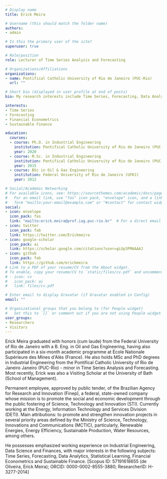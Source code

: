 ```yaml
---
# Display name
title: Erick Meira

# Username (this should match the folder name)
authors:
- admin

# Is this the primary user of the site?
superuser: true

# Role/position
role: Lecturer of Time Series Analysis and Forecasting

# Organizations/Affiliations
organizations:
- name: Pontifical Catholic University of Rio de Janeiro (PUC-Rio)
  url: ""

# Short bio (displayed in user profile at end of posts)
bio: My research interests include Time Series, Forecasting, Data Analytics, Statistical Learning, Financial Econometrics and Sustainable Finance.

interests:
- Time Series
- Forecasting
- Financial Econometrics
- Sustainable Finance

education:
  courses:
  - course: Ph.D. in Industrial Engineering
    institution: Pontifical Catholic University of Rio de Janeiro (PUC-Rio)
    year: 2020
  - course: M.Sc. in Industrial Engineering
    institution: Pontifical Catholic University of Rio de Janeiro (PUC-Rio)
    year: 2015
  - course: BSc in Oil & Gas Engineering
    institution: Federal University of Rio de Janeiro (UFRJ)
    year: 2012

# Social/Academic Networking
# For available icons, see: https://sourcethemes.com/academic/docs/page-builder/#icons
#   For an email link, use "fas" icon pack, "envelope" icon, and a link in the
#   form "mailto:your-email@example.com" or "#contact" for contact widget.
social:
- icon: envelope
  icon_pack: fas
  link: "mailto:erick.meira@prof.iag.puc-rio.br"  # For a direct email link, use "mailto:test@example.org".
- icon: twitter
  icon_pack: fab
  link: https://twitter.com/Erickmeira
- icon: google-scholar
  icon_pack: ai
  link: https://scholar.google.com/citations?user=gLUp3PMAAAAJ
- icon: github
  icon_pack: fab
  link: https://github.com/erickmeira
# Link to a PDF of your resume/CV from the About widget.
# To enable, copy your resume/CV to `static/files/cv.pdf` and uncomment the lines below.
# - icon: cv
#   icon_pack: ai
#   link: files/cv.pdf

# Enter email to display Gravatar (if Gravatar enabled in Config)
email: ""

# Organizational groups that you belong to (for People widget)
#   Set this to `[]` or comment out if you are not using People widget.
user_groups:
- Researchers
- Visitors
---
```


Erick Meira graduated with honors (cum laude) from the Federal University of Rio de Janeiro with a B. Eng. in Oil and Gas Engineering, having also participated in a six-month academic programme at École Nationale Supérieure des Mines d'Alès (France). He also holds MSc and PhD degrees in Industrial Engineering from the Pontifical Catholic University of Rio de Janeiro Janeiro (PUC-Rio) - minor in Time Series Analysis and Forecasting. Most recently, Erick was also a Visiting Scholar at the University of Bath (School of Management).

Permanent employee, approved by public tender, of the Brazilian Agency for Research and Innovation (Finep), a federal, state-owned company whose mission is to promote the social and economic development through the public fostering of Science, Technology and Innovation (STI). Currently working at the Energy, Information Technology and Services Division (DETI). Main attributions: to promote and strengthen innovation projects in several priority areas defined by the Ministry of Science, Technology, Innovations and Communications (MCTIC), particularly, Renewable Energies, Energy Efficiency, Sustainable Production, Water Resources, among others.

He possesses emphasized working experience on Industrial Engineering, Data Science and Finances, with major interests in the following subjects: Time Series, Forecasting, Data Analytics, Statistical Learning, Financial Econometrics and Sustainable Finance. [Scopus ID: 57191618655 (de Oliveira, Erick Meira); ORCID: 0000-0002-8555-3880; ResearcherID: H-3277-2014]
